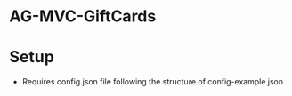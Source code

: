 # AG-MVC-GiftCards

# Setup
 * Requires config.json file following the structure of config-example.json